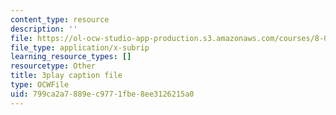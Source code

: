 ```yaml
---
content_type: resource
description: ''
file: https://ol-ocw-studio-app-production.s3.amazonaws.com/courses/8-01sc-classical-mechanics-fall-2016/799ca2a7889ec9771fbe8ee3126215a0_4K539RaRDXU.srt
file_type: application/x-subrip
learning_resource_types: []
resourcetype: Other
title: 3play caption file
type: OCWFile
uid: 799ca2a7-889e-c977-1fbe-8ee3126215a0
---
```

